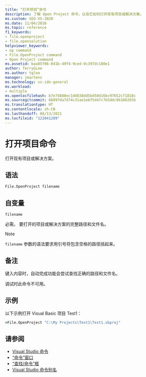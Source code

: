 ```yaml
---
title: “打开项目”命令
description: 了解 Open Project 命令，以及它如何打开现有项目或解决方案。
ms.custom: SEO-VS-2020
ms.date: 11/04/2016
ms.topic: reference
f1_keywords:
- file.openproject
- file.opensolution
helpviewer_keywords:
- op command
- File.OpenProject command
- Open Project command
ms.assetid: baa85f86-041b-49f4-9ced-0c397dc180e1
author: TerryGLee
ms.author: tglee
manager: jmartens
ms.technology: vs-ide-general
ms.workload:
- multiple
ms.openlocfilehash: b7e74880ec1dd038dd5bd50416bc97652cf1818c
ms.sourcegitcommit: 68897da7d74c31ae1ebf5d47c7b5ddc9b108265b
ms.translationtype: HT
ms.contentlocale: zh-CN
ms.lasthandoff: 08/13/2021
ms.locfileid: "122041209"
---
```

# <a name="open-project-command"></a>打开项目命令

打开现有项目或解决方案。

## <a name="syntax"></a>语法

```cmd
File.OpenProject filename
```

## <a name="arguments"></a>自变量

`filename`

必需。 要打开的项目或解决方案的完整路径和文件名。

> [!NOTE]
> `filename` 参数的语法要求用引号将包含空格的路径括起来。

## <a name="remarks"></a>备注

键入内容时，自动完成功能会尝试查找正确的路径和文件名。

调试时此命令不可用。

## <a name="example"></a>示例

以下示例打开 Visual Basic 项目 Test1：

```cmd
>File.OpenProject "C:\My Projects\Test1\Test1.vbproj"
```

## <a name="see-also"></a>请参阅

- [Visual Studio 命令](../../ide/reference/visual-studio-commands.md)
- [“命令”窗口](../../ide/reference/command-window.md)
- [“查找/命令”框](../../ide/find-command-box.md)
- [Visual Studio 命令别名](../../ide/reference/visual-studio-command-aliases.md)
